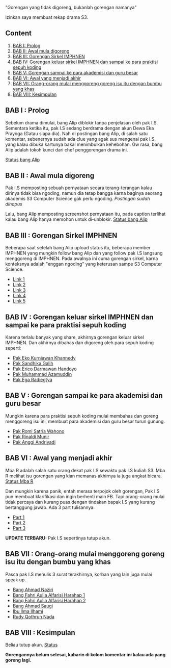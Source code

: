 "Gorengan yang tidak digoreng, bukanlah gorengan namanya"

Izinkan saya membuat rekap drama S3.

## Content

1. [BAB I: Prolog](#bab-i--prolog)
2. [BAB II: Awal mula digoreng](#bab-ii--awal-mula-digoreng)
3. [BAB III: Gorengan Sirkel IMPHNEN](#bab-iii--gorengan-sirkel-imphnen)
4. [BAB IV: Gorengan keluar sirkel IMPHNEN dan sampai ke para praktisi sepuh koding](#bab-iv--gorengan-keluar-sirkel-imphnen-dan-sampai-ke-para-praktisi-sepuh-koding)
5. [BAB V: Gorengan sampai ke para akademisi dan guru besar](#bab-v--gorengan-sampai-ke-para-akademisi-dan-guru-besar)
6. [BAB VI: Awal yang menjadi akhir](#bab-vi--awal-yang-menjadi-akhir)
7. [BAB VII: Orang-orang mulai menggoreng goreng isu itu dengan bumbu yang khas](#bab-vii--orang-orang-mulai-menggoreng-goreng-isu-itu-dengan-bumbu-yang-khas)
8. [BAB VIII: Kesimpulan](#bab-viii--kesimpulan)

## BAB I : Prolog

Sebelum drama dimulai, bang Alip diblokir tanpa penjelasan oleh pak I.S. Sementara ketika itu, pak I.S sedang berdrama dengan akun Dewa Eka Prayoga (Gatau siapa dia). Nah di postingan bang Alip, di salah satu komentar, sebenernya sudah ada clue yang agak sus mengenai pak I.S, yang kalau dibuka kartunya bakal menimbulkan kehebohan. Gw rasa, bang Alip adalah tokoh kunci dari chef penggorengan drama ini.

[Status bang Alip](https://www.facebook.com/muhammadalif.ramadhan.37/posts/1874064149683193)

## BAB II : Awal mula digoreng

Pak I.S memposting sebuah pernyataan secara terang-terangan kalau dirinya tidak bisa ngoding, namun dia tetap bangga karna baginya seorang akademis S3 Computer Science gak perlu ngoding.
*Postingan sudah dihapus*

Lalu, bang Alip memposting screenshot pernyataan itu, pada caption terlihat kalau bang Alip hanya memohon untuk di-unblokir.
[Status bang Alip](https://www.facebook.com/muhammadalif.ramadhan.37/posts/1880454602377481)

## BAB III : Gorengan Sirkel IMPHNEN

Beberapa saat setelah bang Alip upload status itu, beberapa member IMPHNEN yang mungkin follow bang Alip dan yang follow pak I.S langsung menggoreng di IMPHNEN. Pada awalnya ini cuma gorengan sirkel, karna konteksnya adalah "enggan ngoding" yang keterusan sampe S3 Computer Science.

- [Link 1](https://www.facebook.com/groups/programmerhandal/permalink/1113874429835739/)
- [Link 2](https://www.facebook.com/groups/programmerhandal/permalink/1113872469835935/)
- [Link 3](https://www.facebook.com/groups/programmerhandal/permalink/1114269093129606/)
- [Link 4](https://www.facebook.com/groups/programmerhandal/permalink/1114557746434074/)
- [Link 5](https://www.facebook.com/groups/programmerhandal/permalink/1113878483168667/)

## BAB IV : Gorengan keluar sirkel IMPHNEN dan sampai ke para praktisi sepuh koding

Karena terlalu banyak yang share, akhirnya gorengan keluar sirkel IMPHNEN. Dan akhirnya dibahas dan digoreng oleh para sepuh koding seperti:

- [Pak Eko Kurniawan Khannedy](https://www.facebook.com/khannedy/posts/10230886121114038)
- [Pak Sandhika Galih](https://www.facebook.com/reel/3697512123897044)
- [Pak Erico Darmawan Handoyo](https://www.facebook.com/erico.darmawan.h/posts/10231236276108306)
- [Pak Muhammad Azamuddin](https://www.facebook.com/script.holic/posts/7738703162889536)
- [Pak Ega Radiegtya](https://www.facebook.com/ega.radiegtya/posts/10226429400422950)

## BAB V : Gorengan sampai ke para akademisi dan guru besar

Mungkin karena para praktisi sepuh koding mulai membahas dan goreng menggoreng isu ini, membuat para akademisi dan guru besar turun gunung.

- [Pak Romi Satria Wahono](https://www.facebook.com/romisatriawahono/posts/10229127437262861)
- [Pak Rinaldi Munir](https://www.facebook.com/rinaldi.munir/posts/8020630298004925)
- [Pak Anggi Andriyadi](https://www.facebook.com/anggi.andriyadi/posts/10228765463594687)

## BAB VI : Awal yang menjadi akhir

Mba R adalah salah satu orang dekat pak I.S sewaktu pak I.S kuliah S3. Mba R melihat isu gorengan yang kian memanas akhirnya ia juga angkat bicara.
[Status Mba R](https://www.facebook.com/bibliobookstore/posts/3638480436390737)

Dan mungkin karena panik, entah merasa terpojok oleh gorengan, Pak I.S pun membuat klarifikasi dan ingin berhenti main FB. Tapi orang-orang mulai tidak percaya dan kurang puas dengan tindakan bapak I.S yang kurang bertanggung jawab. Ada 3 part tulisannya:

- [Part 1](https://www.facebook.com/Irwansight1/posts/1636196010468479)
- [Part 2](https://www.facebook.com/Irwansight1/posts/1636196147135132)
- [Part 3](https://www.facebook.com/Irwansight1/posts/1636196803801733)

**UPDATE TERBARU:** Pak I.S sepertinya tutup akun.

## BAB VII : Orang-orang mulai menggoreng goreng isu itu dengan bumbu yang khas

Pasca pak I.S menulis 3 surat terakhirnya, korban yang lain juga mulai speak up.

- [Bang Ahmad Naziri](https://www.facebook.com/share/p/cA8jCkDzQ2HVTott/?mibextid=oFDknk)
- [Bang Fahri Aulia Alfarisi Harahap 1](https://www.facebook.com/fahriauliaalfarisi.harahap/posts/7297437470382529)
- [Bang Fahri Aulia Alfarisi Harahap 2](https://www.facebook.com/fahriauliaalfarisi.harahap/posts/7299251130201163)
- [Bang Ahmad Saugi](https://www.facebook.com/ahmadsaugi.gis/posts/7382616251864125)
- [Ibu Ilma Ilhami](https://www.facebook.com/ilma.ilhami/posts/pfbid0WSRgaivhkWFNB3swbejVwvYLHVVqn3iuk4noeTK6NfdoeDT4cv82hXbJm5uLgMn8l)
- [Rudy Qothrun Nada](https://www.facebook.com/rudy.Qothrun/posts/pfbid02G3d6xJqHs3vKq5YEAYyHQVQ9WJRLSJvEfLZX3q6YDwqhW2wLmjgdXVzTR53wbctSl)

## BAB VIII : Kesimpulan

Beliau tutup akun.
[Status](https://www.facebook.com/fzn0x/posts/pfbid02Js7P1hfudY2HaJgTDT4USLJQxKJXvaQ5NDu3VF9XiYqzcJa317ZsJtyCuvFKNjKzl)

**Gorengannya belum selesai, kabarin di kolom komentar ini kalau ada yang goreng lagi.**
